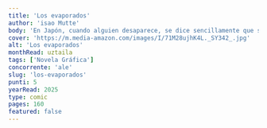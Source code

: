 ```yaml
---
title: 'Los evaporados'
author: 'isao Mutte'
body: 'En Japón, cuando alguien desaparece, se dice sencillamente que se ha evaporado. Nadie lo busca: ni la policía, porque no media delito alguno, ni la familia, por el deshonor que ello conlleva. Esa noche Kaze se marcha sin dar explicaciones. ¿Qué razones le llevan a evaporarse a un modélico oficinista como él? Su hija, que lleva años viviendo en Francia, coge un vuelo destino Tokio en busca de su padre. El joven dibujante franco-japonés Isao Moutte adapta al cómic la novela de Thomas B. Reverdy, autor de premiadas obras como El invierno del descontento, que trata en este caso un tema tan sorprendente como fascinante: las desapariciones voluntarias, un fenómeno que toca cada año a más de 80.000 personas en Japón.'
cover: 'https://m.media-amazon.com/images/I/71M28ujhK4L._SY342_.jpg'
alt: 'Los evaporados'
monthRead: uztaila
tags: ['Novela Gráfica']
concorrente: 'ale'
slug: 'los-evaporados'
punti: 5
yearRead: 2025
type: comic
pages: 160
featured: false
---
```

